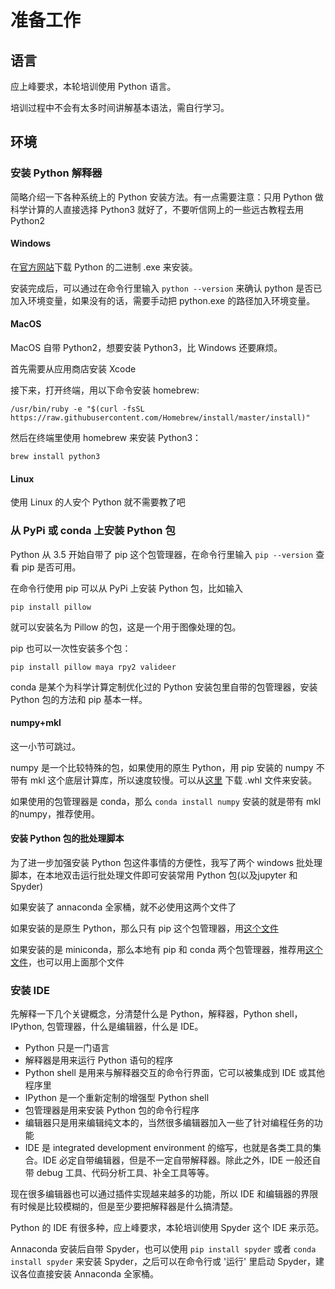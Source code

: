 # 准备工作

## 语言

应上峰要求，本轮培训使用 Python 语言。

培训过程中不会有太多时间讲解基本语法，需自行学习。

## 环境

### 安装 Python 解释器

简略介绍一下各种系统上的 Python 安装方法。有一点需要注意：只用 Python 做科学计算的人直接选择 Python3 就好了，不要听信网上的一些远古教程去用 Python2

#### Windows

在[官方网站](https://www.python.org/downloads/)下载 Python 的二进制 .exe 来安装。

安装完成后，可以通过在命令行里输入 `python --version` 来确认 python 是否已加入环境变量，如果没有的话，需要手动把 python.exe 的路径加入环境变量。

#### MacOS

MacOS 自带 Python2，想要安装 Python3，比 Windows 还要麻烦。

首先需要从应用商店安装 Xcode

接下来，打开终端，用以下命令安装 homebrew:

```shell
/usr/bin/ruby -e "$(curl -fsSL https://raw.githubusercontent.com/Homebrew/install/master/install)"
```

然后在终端里使用 homebrew 来安装 Python3：

```shell
brew install python3
```

#### Linux

使用 Linux 的人安个 Python 就不需要教了吧

### 从 PyPi 或 conda 上安装 Python 包

Python 从 3.5 开始自带了 pip 这个包管理器，在命令行里输入 `pip --version` 查看 pip 是否可用。

在命令行使用 pip 可以从 PyPi 上安装 Python 包，比如输入 

```shell
pip install pillow
```

就可以安装名为 Pillow 的包，这是一个用于图像处理的包。

pip 也可以一次性安装多个包：

```shell
pip install pillow maya rpy2 valideer
```

conda 是某个为科学计算定制优化过的 Python 安装包里自带的包管理器，安装 Python 包的方法和 pip 基本一样。

#### numpy+mkl

这一小节可跳过。

numpy 是一个比较特殊的包，如果使用的原生 Python，用 pip 安装的 numpy 不带有 mkl 这个底层计算库，所以速度较慢。可以从[这里](https://www.lfd.uci.edu/~gohlke/pythonlibs/#numpy) 下载 .whl 文件来安装。

如果使用的包管理器是 conda，那么 `conda install numpy` 安装的就是带有 mkl 的numpy，推荐使用。

#### 安装 Python 包的批处理脚本

为了进一步加强安装 Python 包这件事情的方便性，我写了两个 windows 批处理脚本，在本地双击运行批处理文件即可安装常用 Python 包(以及jupyter 和 Spyder)

如果安装了 annaconda 全家桶，就不必使用这两个文件了

如果安装的是原生 Python，那么只有 pip 这个包管理器，用[这个文件](https://github.com/deerainw/credit-modeling/blob/master/lesson1/pip-install.bat)

如果安装的是 miniconda，那么本地有 pip 和 conda 两个包管理器，推荐用[这个文件](https://github.com/deerainw/credit-modeling/blob/master/lesson1/conda-install.md)，也可以用上面那个文件


### 安装 IDE

先解释一下几个关键概念，分清楚什么是 Python，解释器，Python shell，IPython, 包管理器，什么是编辑器，什么是 IDE。

- Python 只是一门语言
- 解释器是用来运行 Python 语句的程序
- Python shell 是用来与解释器交互的命令行界面，它可以被集成到 IDE 或其他程序里
- IPython 是一个重新定制的增强型 Python shell
- 包管理器是用来安装 Python 包的命令行程序
- 编辑器只是用来编辑纯文本的，当然很多编辑器加入一些了针对编程任务的功能
- IDE 是 integrated development environment 的缩写，也就是各类工具的集合。IDE 必定自带编辑器，但是不一定自带解释器。除此之外，IDE 一般还自带 debug 工具、代码分析工具、补全工具等等。

现在很多编辑器也可以通过插件实现越来越多的功能，所以 IDE 和编辑器的界限有时候是比较模糊的，但是至少要把解释器是什么搞清楚。

Python 的 IDE 有很多种，应上峰要求，本轮培训使用 Spyder 这个 IDE 来示范。

Annaconda 安装后自带 Spyder，也可以使用 `pip install spyder` 或者 `conda install spyder` 来安装 Spyder，之后可以在命令行或 '运行' 里启动 Spyder，建议各位直接安装 Annaconda 全家桶。
